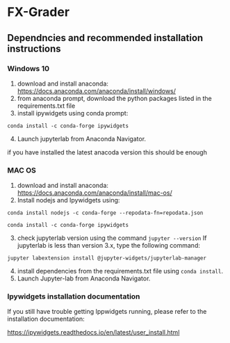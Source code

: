 # FX-Grader

## Dependncies and recommended installation instructions

### Windows 10
1) download and install anaconda: https://docs.anaconda.com/anaconda/install/windows/
2) from anaconda prompt, download the python packages listed in the requirements.txt file
3) install ipywidgets using conda prompt:
```
conda install -c conda-forge ipywidgets
```
4) Launch jupyterlab from Anaconda Navigator.

if you have installed the latest anacoda version this should be enough

### MAC OS
1) download and install anaconda: https://docs.anaconda.com/anaconda/install/mac-os/
2) Install nodejs and Ipywidgets using:
```
conda install nodejs -c conda-forge --repodata-fn=repodata.json

conda install -c conda-forge ipywidgets
```
3) check jupyterlab version using the command `jupyter --version`
If jupyterlab is less than version 3.x, type the following command:
```
jupyter labextension install @jupyter-widgets/jupyterlab-manager
```
4) install dependencies from the requirements.txt file using `conda install`.
5) Launch Jupyter-lab from Anaconda Navigator.


### Ipywidgets installation documentation
If you still have trouble getting Ippwidgets running, please refer to the installation documentation: 

https://ipywidgets.readthedocs.io/en/latest/user_install.html


